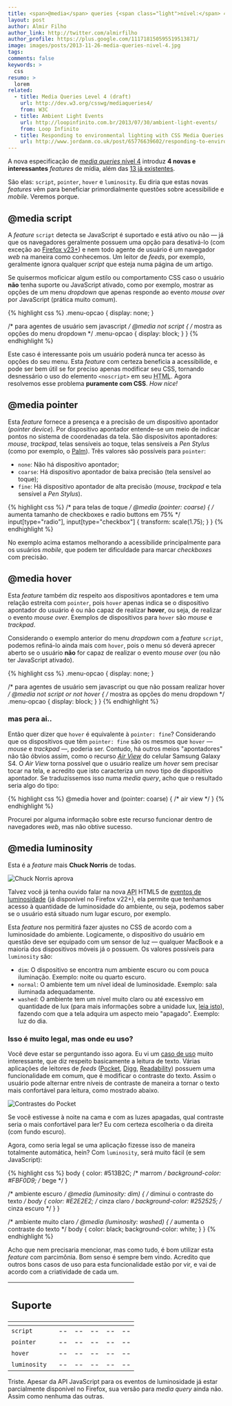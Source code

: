 ```yaml
---
title: <span>@media</span> queries {<span class="light">nível:</span> 4}
layout: post
author: Almir Filho
author_link: http://twitter.com/almirfilho
author_profile: https://plus.google.com/111718150595519513871/
image: images/posts/2013-11-26-media-queries-nivel-4.jpg
tags:
comments: false
keywords: >
  css
resumo: >
  lorem
related:
  - title: Media Queries Level 4 (draft)
    url: http://dev.w3.org/csswg/mediaqueries4/
    from: W3C
  - title: Ambient Light Events
    url: http://loopinfinito.com.br/2013/07/30/ambient-light-events/
    from: Loop Infinito
  - title: Responding to environmental lighting with CSS Media Queries Level 4
    url: http://www.jordanm.co.uk/post/65776639602/responding-to-environmental-lighting-with-css-media
---
```


A nova especificação de
[_media queries_ nível 4](http://dev.w3.org/csswg/mediaqueries4/)
introduz __4 novas e interessantes__&nbsp;_features_ de mídia, além das
[13 já existentes](http://www.w3.org/TR/css3-mediaqueries/).

São elas: `script`, `pointer`, `hover` e `luminosity`.
Eu diria que estas novas _features_ vêm para beneficiar primordialmente questões
sobre acessibilide e _mobile_. Veremos porque.

## @media script

A _feature_&nbsp;`script` detecta se JavaScript é suportado e está ativo ou não
— já que os navegadores geralmente possuem uma opção para desativá-lo (com
exceção ao [Firefox v23+](http://www.mozilla.org/en-US/firefox/23.0/releasenotes/))
e nem todo agente de usuário é um navegador _web_ na maneira como conhecemos. Um
leitor de _feeds_, por exemplo, geralmente ignora qualquer _script_ que esteja
numa página de um artigo.

Se quisermos moficicar algum estilo ou comportamento CSS caso o usuário __não__
tenha suporte ou JavaScript ativado, como por exemplo, mostrar as opções de um
menu _dropdown_ que apenas responde ao evento _mouse over_ por JavaScript
(prática muito comum).

{% highlight css %}
.menu-opcao {
    display: none;
}

/* para agentes de usuário sem javascript */
@media not script {
    /* mostra as opções do menu dropdown */
    .menu-opcao {
        display: block;
    }
}
{% endhighlight %}

Este caso é interessante pois um usuário poderá nunca ter acesso às opções do
seu menu. Esta _feature_ com certeza beneficia a acessibilide, e pode ser bem
útil se for preciso apenas modificar seu CSS, tornando desnessário o uso do
elemento `<noscript>` em seu <abbr title="HyperText Markup Language">HTML</abbr>.
Agora resolvemos esse problema __puramente com CSS__. _How nice!_

## @media pointer

Esta _feature_ fornece a presença e a precisão de um dispositivo apontador
(<em>pointer device</em>). Por dispositivo apontador entende-se um meio de
indicar pontos no sistema de  coordenadas da tela. São disposivitos apontadores:
_mouse_, _trackpad_, telas sensíveis ao toque, telas sensíveis a _Pen Stylus_
(como por exemplo, o [Palm](http://en.wikipedia.org/wiki/Palm_PDA)). Três
valores são possíveis para `pointer`:

- `none`: Não há dispositivo apontador;
- `coarse`: Há dispositivo apontador de baixa precisão (tela sensível ao toque);
- `fine`: Há dispositivo apontador de alta precisão (<em>mouse</em>, _trackpad_
e tela sensível a _Pen Stylus_).

{% highlight css %}
/* para telas de toque */
@media (pointer: coarse) {
    /* aumenta tamanho de checkboxes e radio buttons em 75% */
    input[type="radio"],
    input[type="checkbox"] {
        transform: scale(1.75);
    }
}
{% endhighlight %}

No exemplo acima estamos melhorando a acessibilide principalmente para os
usuários _mobile_, que podem ter dificuldade para marcar _checkboxes_ com
precisão.

## @media hover

Esta _feature_ também diz respeito aos dispositivos apontadores e tem uma
relação estreita com `pointer`, pois `hover` apenas indica se o dispositivo
apontador do usuário é ou não capaz de realizar __hover__, ou seja, de realizar
o evento _mouse over_. Exemplos de dispositivos para `hover` são _mouse_ e
_trackpad_.

Considerando o exemplo anterior do menu _dropdown_ com a
_feature_&nbsp;`script`, podemos refiná-lo ainda mais com `hover`, pois o menu
só deverá aprecer aberto se o usuário __não__ for capaz de realizar o evento
_mouse over_ (ou não ter JavaScript ativado).

{% highlight css %}
.menu-opcao {
    display: none;
}

/* para agentes de usuário sem javascript ou que não possam realizar hover */
@media not script or not hover {
    /* mostra as opções do menu dropdown */
    .menu-opcao {
        display: block;
    }
}
{% endhighlight %}

### mas pera ai..

Então quer dizer que `hover` é equivalente à `pointer: fine`? Considerando que
os dispositivos que têm `pointer: fine` são os mesmos que `hover` — _mouse_ e
_trackpad_ —, poderia ser. Contudo, há outros meios "apontadores" não tão óbvios
assim, como o recurso [_Air View_](http://www.youtube.com/watch?v=6_L8j8P3oi8)
do celular Samsung Galaxy S4. O _Air View_ torna possível que o usuário realize
um _hover_ sem precisar tocar na tela, e acredito que isto caracteriza um novo
tipo de dispositivo apontador. Se traduzíssemos isso numa _media query_, acho
que o resultado seria algo do tipo:

{% highlight css %}
@media hover and (pointer: coarse) {
    /* air view */
}
{% endhighlight %}

Procurei por alguma informação sobre este recurso funcionar dentro de
navegadores _web_, mas não obtive sucesso.

## @media luminosity

Esta é a _feature_ mais __Chuck Norris__ de todas.

![Chuck Norris aprova](/images/posts/2013-11-26-chuck-norris.jpg "Chuck Norris Aprova")

Talvez você já tenha ouvido falar na nova
<abbr title="Application Programming Interface">API</abbr> HTML5 de
[eventos de luminosidade](http://loopinfinito.com.br/2013/07/30/ambient-light-events/)
(já disponível no Firefox v22+), ela permite que tenhamos acesso à quantidade de
luminosidade do ambiente, ou seja, podemos saber se o usuário está situado num
lugar escuro, por exemplo.

Esta _feature_ nos permitirá fazer ajustes no CSS de acordo com a luminosidade
do ambiente. Logicamente, o dispositivo do usuário em questão deve ser equipado
com um sensor de luz — qualquer MacBook e a maioria dos dispositivos móveis já o
possuem. Os valores possíveis para `luminosity` são:

- `dim`: O dispositivo se encontra num ambiente escuro ou com pouca
iluminação. Exemplo: noite ou quarto escuro.
- `normal`: O ambiente tem um nível ideal de luminosidade. Exemplo: sala
iluminada adequadamente.
- `washed`: O ambiente tem um nível muito claro ou até excessivo em quantidade
de lux (para mais informações sobre a unidade lux,
[leia isto](http://loopinfinito.com.br/2013/07/30/ambient-light-events/)),
fazendo com que a tela adquira um aspecto meio "apagado". Exemplo: luz do dia.

### Isso é muito legal, mas onde eu uso?

Você deve estar se perguntando isso agora. Eu vi um
[caso de uso](http://www.jordanm.co.uk/post/65776639602/responding-to-environmental-lighting-with-css-media)
muito interessante, que diz respeito basicamente a leitura de texto. Várias
aplicações de leitores de _feeds_
([Pocket](https://itunes.apple.com/br/app/pocket-formerly-read-it-later/id309601447),
[Digg](https://itunes.apple.com/ca/app/digg/id362872995),
[Readability](https://itunes.apple.com/ca/app/readability/id460156587)) possuem
uma funcionalidade em comum, que é modificar o contraste do texto. Assim o
usuário pode alternar entre níveis de contraste de maneira a tornar o texto mais
confortável para leitura, como mostrado abaixo.

<picture>
	<img class="bordered"
	     alt="Contrastes do Pocket"
	     title="Contrastes do Pocket"
	     src="/images/posts/2013-11-26-pocket-prints.jpg" />
</picture>

Se você estivesse à noite na cama e com as luzes apagadas, qual contraste seria
o mais confortável para ler? Eu com certeza escolheria o da direita (com fundo
escuro).

Agora, como seria legal se uma aplicação fizesse isso de maneira totalmente
automática, hein? Com `luminosity`, será muito fácil (e sem JavaScript):

{% highlight css %}
body {
    color: #513B2C; /* marrom */
    background-color: #FBF0D9; /* bege */
}

/* ambiente escuro */
@media (luminosity: dim) {
    /* diminui o contraste do texto */
    body {
        color: #E2E2E2; /* cinza claro */
        background-color: #252525; /* cinza escuro */
    }
}

/* ambiente muito claro */
@media (luminosity: washed) {
    /* aumenta o contraste do texto */
    body {
        color: black;
        background-color: white;
    }
}
{% endhighlight %}

Acho que nem precisaria mencionar, mas como tudo, é bom utilizar esta _feature_
com parcimônia. Bom senso é sempre bem vindo. Acredito que outros bons casos de
uso para esta funcionalidade estão por vir, e vai de acordo com a criatividade
de cada um.

<table class="support">
    <thead>
        <tr>
            <th class="subject"><h2>Suporte</h2></th>
            <th class="browser chrome"><div class="i"></div></th>
            <th class="browser safari"><div class="i"></div></th>
            <th class="browser firefox"><div class="i"></div></th>
            <th class="browser ie"><div class="i"></div></th>
            <th class="browser opera"><div class="i"></div></th>
        </tr>
        <tr>
            <th></th>
            <th colspan="5" class="base"></th>
        </tr>
    </thead>
    <tbody>
        <tr>
            <td class="property"><code>script</code></td>
            <td>--</td>
            <td>--</td>
            <td>--</td>
            <td>--</td>
            <td>--</td>
        </tr>
        <tr>
            <td class="property"><code>pointer</code></td>
            <td>--</td>
            <td>--</td>
            <td>--</td>
            <td>--</td>
            <td>--</td>
        </tr>
        <tr>
            <td class="property"><code>hover</code></td>
            <td>--</td>
            <td>--</td>
            <td>--</td>
            <td>--</td>
            <td>--</td>
        </tr>
        <tr>
            <td class="property"><code>luminosity</code></td>
            <td>--</td>
            <td>--</td>
            <td>--</td>
            <td>--</td>
            <td>--</td>
        </tr>
    </tbody>
</table>

Triste. Apesar da API JavaScript para os eventos de luminosidade já estar
parcialmente disponível no Firefox, sua versão para _media query_ ainda não.
Assim como nenhuma das outras.